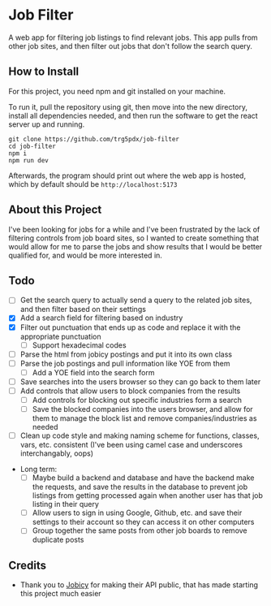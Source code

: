 # Job Filter

A web app for filtering job listings to find relevant jobs. This app pulls from
other job sites, and then filter out jobs that don't follow the search query.

## How to Install

For this project, you need npm and git installed on your machine.

To run it, pull the repository using git, then move into the new directory,
install all dependencies needed, and then run the software to get the react
server up and running.

```
git clone https://github.com/trg5pdx/job-filter
cd job-filter
npm i
npm run dev
```

Afterwards, the program should print out where the web app is hosted, which by
default should be `http://localhost:5173`

## About this Project

I've been looking for jobs for a while and I've been frustrated by the lack of
filtering controls from job board sites, so I wanted to create something that
would allow for me to parse the jobs and show results that I would be better
qualified for, and would be more interested in.

## Todo

- [ ] Get the search query to actually send a query to the related job sites,
      and then filter based on their settings
- [x] Add a search field for filtering based on industry
- [x] Filter out punctuation that ends up as code and replace it with the
      appropriate punctuation
  - [ ] Support hexadecimal codes
- [ ] Parse the html from jobicy postings and put it into its own class
- [ ] Parse the job postings and pull information like YOE from them
  - [ ] Add a YOE field into the search form
- [ ] Save searches into the users browser so they can go back to them later
- [ ] Add controls that allow users to block companies from the results
  - [ ] Add controls for blocking out specific industries form a search
  - [ ] Save the blocked companies into the users browser, and allow for them
        to manage the block list and remove companies/industries as needed
- [ ] Clean up code style and making naming scheme for functions, classes,
      vars, etc. consistent (I've been using camel case and underscores
      interchangably, oops)
- Long term:
  - [ ] Maybe build a backend and database and have the backend make the
        requests, and save the results in the database to prevent job listings
        from getting processed again when another user has that job listing in
        their query
  - [ ] Allow users to sign in using Google, Github, etc. and save their
        settings to their account so they can access it on other computers
  - [ ] Group together the same posts from other job boards to remove duplicate
        posts

## Credits

- Thank you to [Jobicy](https://jobicy.com/) for making their API public, that
  has made starting this project much easier
